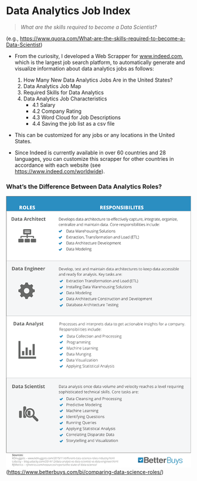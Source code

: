 # Data Analytics Job Index

> *What are the skills required to become a Data Scientist?*

(e.g., https://www.quora.com/What-are-the-skills-required-to-become-a-Data-Scientist)


- From the curiosity, I developed a Web Scrapper for www.indeed.com, which is the largest job search platform, to automatically generate and visualize information about data analytics jobs as follows:
    1. How Many New Data Analytics Jobs Are in the United States?
    2. Data Analytics Job Map
    3. Required Skills for Data Analytics
    4. Data Analytics Job Characteristics
        - 4.1 Salary
        - 4.2 Company Rating
        - 4.3 Word Cloud for Job Descriptions
        - 4.4 Saving the job list as a csv file


- This can be customized for any jobs or any locations in the United States.
- Since Indeed is currently available in over 60 countries and 28 languages, you can customize this scrapper for other countries in accordance with each website (see https://www.indeed.com/worldwide).


### What’s the Difference Between Data Analytics Roles?
![](images\data-scientist-roles.png)
(https://www.betterbuys.com/bi/comparing-data-science-roles/)